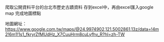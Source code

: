 爬取公開資料平台的台北市歷史古蹟資料
存到excel中，再由excel匯入google map 完成地圖標點 

地圖網址：https://www.google.com.tw/maps/@24.9974902,121.5002861,13z/data=!4m2!6m1!1s1_fkryrZfMUdHz_X7CuuHrm8cuLyfhv_R?hl=zh-TW
